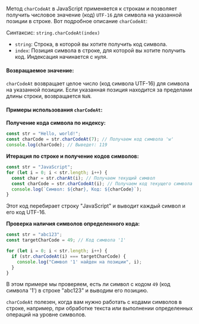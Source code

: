 Метод `charCodeAt` в JavaScript применяется к строкам и позволяет получить числовое значение (код) `UTF-16` для символа на указанной позиции в строке. Вот подробное описание `charCodeAt`:

Синтаксис: `string.charCodeAt(index)`

- `string`: Строка, в которой вы хотите получить код символа.
- `index`: Позиция символа в строке, для которой вы хотите получить код. Индексация начинается с нуля.

#### Возвращаемое значение:

`charCodeAt` возвращает целое число (код символа UTF-16) для символа на указанной позиции. Если указанная позиция находится за пределами длины строки, возвращается `NaN`.

#### Примеры использования `charCodeAt`:

**Получение кода символа по индексу:**

```js
const str = "Hello, world!";
const charCode = str.charCodeAt(7); // Получаем код символа 'w'
console.log(charCode); // Выведет: 119
```

**Итерация по строке и получение кодов символов:**

```js
const str = "JavaScript";
for (let i = 0; i < str.length; i++) {
  const char = str.charAt(i); // Получаем текущий символ
  const charCode = str.charCodeAt(i); // Получаем код текущего символа
  console.log(`Символ: ${char}, Код: ${charCode}`);
}
```

Этот код перебирает строку "JavaScript" и выводит каждый символ и его код UTF-16.

**Проверка наличия символов определенного кода:**

```js
const str = "abc123";
const targetCharCode = 49; // Код символа '1'

for (let i = 0; i < str.length; i++) {
  if (str.charCodeAt(i) === targetCharCode) {
    console.log("Символ '1' найден на позиции", i);
  }
}
```

В этом примере мы проверяем, есть ли символ с кодом `49` (код символа '1') в строке "abc123" и выводим его позицию.

`charCodeAt` полезен, когда вам нужно работать с кодами символов в строке, например, при обработке текста или выполнении определенных операций на уровне символов.
